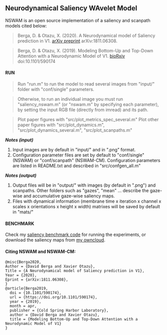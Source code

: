 Neurodynamical Saliency WAvelet Model
---
NSWAM is an open source implementation of a saliency and scanpath models cited below:
> Berga, D. & Otazu, X. (2020). A Neurodynamical model of Saliency prediction in V1. [arXiv preprint](https://arxiv.org/abs/1811.06308) arXiv:1811.06308.

> Berga, D. & Otazu, X. (2019). Modeling Bottom-Up and Top-Down Attention with a Neurodynamic Model of V1. [bioRxiv](http://dx.doi.org/10.1101/590174) doi:10.1101/590174

#### RUN
> Run "run.m" to run the model to read several images from "input/" folder with "conf/single" parameters.

> Otherwise, to run an individual image you must run "saliency_nswam.m" (or "nswam.m" by specifying each parameter), by setting the input RGB file (directly from imread) and its path.

> Plot paper figures with "src/plot_metrics_spec_several.m"
> Plot other paper figures with "src/plot_dynamics.m", "src/plot_dynamics_several.m", "src/plot_scanpaths.m"

***Notes (input)***
1. Input images are by default in "input/" and in ".png" format.
2. Configuration parameter files are set by default to "conf/single" (NSWAM) or "conf/scanpath" (NSWAM-CM). Configuration parameters are listed in README.txt and described in "src/confgen_all.m"

***Notes (output)***
1. Output files will be in "output/" with images (by default in ".png") and scanpaths. Other folders such as "gazes", "mean" ... describe the gaze-wise and accumulative gaze-wise saliency maps.
2. Files with dynamical information (membrane time x iteration x channel x scales x orientations x height x width) matrixes will be saved by default in "mats/"

#### BENCHMARK

Check my [saliency benchmark code](https://github.com/dberga/saliency) for running the experiments, or download the saliency maps from [my owncloud](https://owncloud.cvc.uab.es/owncloud/index.php/s/IJLBgMtcBvzH4vU).

#### Citing NSWAM and NSWAM-CM:

````
@misc{Berga2020,
Author = {David Berga and Xavier Otazu},
Title = {A Neurodynamical model of Saliency prediction in V1},
Year = {2020},
Eprint = {arXiv:1811.06308},
}
@article{Berga2019,
  doi = {10.1101/590174},
  url = {https://doi.org/10.1101/590174},
  year = {2019},
  month = apr,
  publisher = {Cold Spring Harbor Laboratory},
  author = {David Berga and Xavier Otazu},
  title = {Modeling Bottom-Up and Top-Down Attention with a Neurodynamic Model of V1}
}
````

